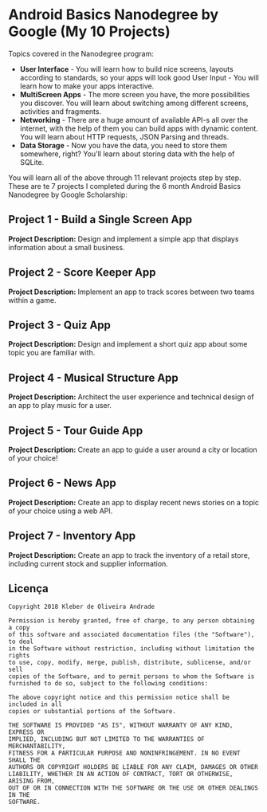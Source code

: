 # Android Basics Nanodegree by Google (My 10 Projects)

Topics covered in the Nanodegree program:

* **User Interface** - You will learn how to build nice screens, layouts according to standards, so your apps will look good
User Input - You will learn how to make your apps interactive.
* **MultiScreen Apps** - The more screen you have, the more possibilities you discover. You will learn about switching among different screens, activities and fragments.
* **Networking** - There are a huge amount of available API-s all over the internet, with the help of them you can build apps with dynamic content. You will learn about HTTP requests, JSON Parsing and threads.
* **Data Storage** - Now you have the data, you need to store them somewhere, right? You'll learn about storing data with the help of SQLite.

You will learn all of the above through 11 relevant projects step by step. These are te 7 projects I completed during the 6 month Android Basics Nanodegree by Google Scholarship:

## Project 1 - Build a Single Screen App

**Project Description:** Design and implement a simple app that displays information about a small business.

## Project 2 - Score Keeper App
**Project Description:** Implement an app to track scores between two teams within a game.

## Project 3 - Quiz App
**Project Description:** Design and implement a short quiz app about some topic you are familiar with.

## Project 4 - Musical Structure App
**Project Description:** Architect the user experience and technical design of an app to play music for a user.

## Project 5 - Tour Guide App
**Project Description:** Create an app to guide a user around a city or location of your choice!

## Project 6 - News App
**Project Description:** Create an app to display recent news stories on a topic of your choice using a web API.

## Project 7 - Inventory App
**Project Description:** Create an app to track the inventory of a retail store, including current stock and supplier information.


Licença
----

    Copyright 2018 Kleber de Oliveira Andrade
    
    Permission is hereby granted, free of charge, to any person obtaining a copy
    of this software and associated documentation files (the "Software"), to deal
    in the Software without restriction, including without limitation the rights
    to use, copy, modify, merge, publish, distribute, sublicense, and/or sell
    copies of the Software, and to permit persons to whom the Software is
    furnished to do so, subject to the following conditions:
    
    The above copyright notice and this permission notice shall be included in all
    copies or substantial portions of the Software.
    
    THE SOFTWARE IS PROVIDED "AS IS", WITHOUT WARRANTY OF ANY KIND, EXPRESS OR
    IMPLIED, INCLUDING BUT NOT LIMITED TO THE WARRANTIES OF MERCHANTABILITY,
    FITNESS FOR A PARTICULAR PURPOSE AND NONINFRINGEMENT. IN NO EVENT SHALL THE
    AUTHORS OR COPYRIGHT HOLDERS BE LIABLE FOR ANY CLAIM, DAMAGES OR OTHER
    LIABILITY, WHETHER IN AN ACTION OF CONTRACT, TORT OR OTHERWISE, ARISING FROM,
    OUT OF OR IN CONNECTION WITH THE SOFTWARE OR THE USE OR OTHER DEALINGS IN THE
    SOFTWARE.
